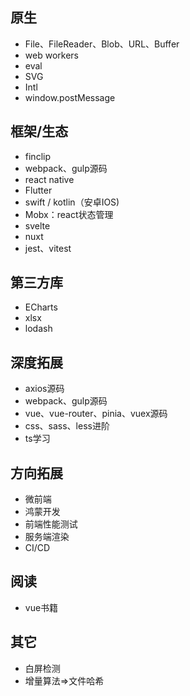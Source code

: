 



## 原生

- File、FileReader、Blob、URL、Buffer
- web workers
- eval
- SVG
- Intl
- window.postMessage



## 框架/生态

- finclip
- webpack、gulp源码
- react native
- Flutter
- swift / kotlin（安卓IOS)
- Mobx：react状态管理
- svelte
- nuxt
- jest、vitest

## 第三方库

- ECharts
- xlsx
- lodash



## 深度拓展

- axios源码
- webpack、gulp源码
- vue、vue-router、pinia、vuex源码
- css、sass、less进阶
- ts学习



## 方向拓展

- 微前端
- 鸿蒙开发
- 前端性能测试
- 服务端渲染
- CI/CD

## 阅读

- vue书籍


## 其它

- 白屏检测
- 增量算法=>文件哈希





